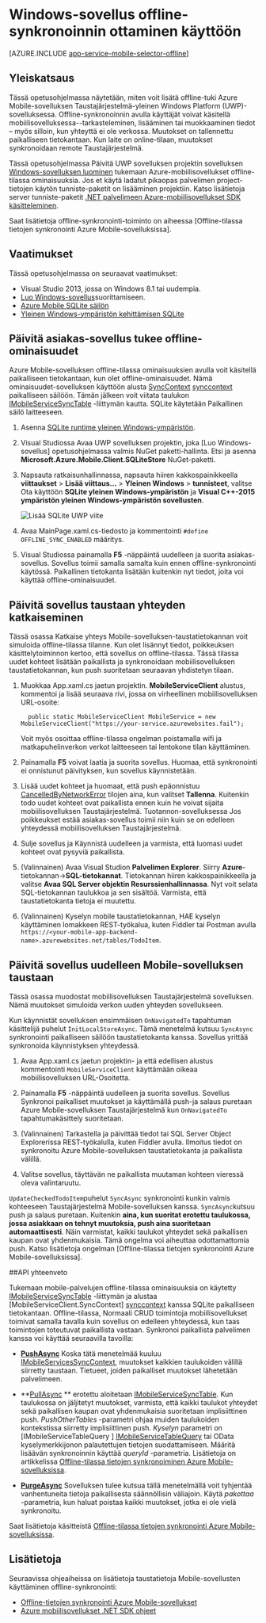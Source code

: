 <properties
    pageTitle="Ota käyttöön offline-synkronoinnin yleinen Windows Platform (UWP)-sovelluksen kanssa Mobile-sovellusten | Azure sovelluksen-palvelu"
    description="Opettele käyttämään offline-tilassa tietojen välimuistin ja synkronoi Azure Mobile-sovelluksen yleinen Windows Platform (UWP)-sovelluksessa."
    documentationCenter="windows"
    authors="adrianhall"
    manager="erikre"
    editor=""
    services="app-service\mobile"/>

<tags
    ms.service="app-service-mobile"
    ms.workload="mobile"
    ms.tgt_pltfrm="mobile-windows"
    ms.devlang="dotnet"
    ms.topic="article"
    ms.date="10/01/2016"
    ms.author="adrianha"/>

# <a name="enable-offline-sync-for-your-windows-app"></a>Windows-sovellus offline-synkronoinnin ottaminen käyttöön

[AZURE.INCLUDE [app-service-mobile-selector-offline](../../includes/app-service-mobile-selector-offline.md)]

## <a name="overview"></a>Yleiskatsaus

Tässä opetusohjelmassa näytetään, miten voit lisätä offline-tuki Azure Mobile-sovelluksen Taustajärjestelmä-yleinen Windows Platform (UWP)-sovelluksessa. Offline-synkronoinnin avulla käyttäjät voivat käsitellä mobiilisovelluksessa--tarkasteleminen, lisääminen tai muokkaaminen tiedot – myös silloin, kun yhteyttä ei ole verkossa. Muutokset on tallennettu paikalliseen tietokantaan. Kun laite on online-tilaan, muutokset synkronoidaan remote Taustajärjestelmä.

Tässä opetusohjelmassa Päivitä UWP sovelluksen projektin sovelluksen [Windows-sovelluksen luominen] tukemaan Azure-mobiilisovellukset offline-tilassa ominaisuuksia. Jos et käytä ladatut pikaopas palvelimen project-tietojen käytön tunniste-paketit on lisääminen projektiin. Katso lisätietoja server tunniste-paketit [.NET palvelimeen Azure-mobiilisovellukset SDK käsitteleminen](app-service-mobile-dotnet-backend-how-to-use-server-sdk.md).

Saat lisätietoja offline-synkronointi-toiminto on aiheessa [Offline-tilassa tietojen synkronointi Azure Mobile-sovelluksissa].

## <a name="requirements"></a>Vaatimukset

Tässä opetusohjelmassa on seuraavat vaatimukset:

* Visual Studio 2013, jossa on Windows 8.1 tai uudempia.
* [Luo Windows-sovellus][windows-sovelluksen luominen]suorittamiseen.
* [Azure Mobile SQLite säilön][sqlite store nuget]
* [Yleinen Windows-ympäristön kehittämisen SQLite](http://www.sqlite.org/downloads)

## <a name="update-the-client-app-to-support-offline-features"></a>Päivitä asiakas-sovellus tukee offline-ominaisuudet

Azure Mobile-sovelluksen offline-tilassa ominaisuuksien avulla voit käsitellä paikalliseen tietokantaan, kun olet offline-ominaisuudet. Nämä ominaisuudet-sovelluksen käyttöön alusta [SyncContext] [ synccontext] paikalliseen säilöön. Tämän jälkeen voit viitata taulukon [IMobileServiceSyncTable][IMobileServiceSyncTable] -liittymän kautta. SQLite käytetään Paikallinen säilö laitteeseen.

1. Asenna [SQLite runtime yleinen Windows-ympäristön](http://sqlite.org/2016/sqlite-uwp-3120200.vsix).

2. Visual Studiossa Avaa UWP sovelluksen projektin, joka [Luo Windows-sovellus] opetusohjelmassa valmis NuGet paketti-hallinta.
    Etsi ja asenna **Microsoft.Azure.Mobile.Client.SQLiteStore** NuGet-paketti.

4. Napsauta ratkaisunhallinnassa, napsauta hiiren kakkospainikkeella **viittaukset** > **Lisää viittaus...**  >  **Yleinen Windows** > **tunnisteet**, valitse Ota käyttöön **SQLite yleinen Windows-ympäristön** ja **Visual C++-2015 ympäristön yleinen Windows-ympäristön sovellusten**.

    ![Lisää SQLite UWP viite][1]

5. Avaa MainPage.xaml.cs-tiedosto ja kommentointi `#define OFFLINE_SYNC_ENABLED` määritys.

6. Visual Studiossa painamalla **F5** -näppäintä uudelleen ja suorita asiakas-sovellus. Sovellus toimii samalla samalta kuin ennen offline-synkronointi käytössä. Paikallinen tietokanta lisätään kuitenkin nyt tiedot, joita voi käyttää offline-ominaisuudet.

## <a name="update-sync"></a>Päivitä sovellus taustaan yhteyden katkaiseminen

Tässä osassa Katkaise yhteys Mobile-sovelluksen-taustatietokannan voit simuloida offline-tilassa tilanne. Kun olet lisännyt tiedot, poikkeuksen käsittelytoiminnon kertoo, että sovellus on offline-tilassa. Tässä tilassa uudet kohteet lisätään paikallista ja synkronoidaan mobiilisovelluksen taustatietokannan, kun push suoritetaan seuraavan yhdistetyn tilaan.

1. Muokkaa App.xaml.cs jaetun projektin. **MobileServiceClient** alustus, kommentoi ja lisää seuraava rivi, jossa on virheellinen mobiilisovelluksen URL-osoite:

         public static MobileServiceClient MobileService = new MobileServiceClient("https://your-service.azurewebsites.fail");

    Voit myös osoittaa offline-tilassa ongelman poistamalla wifi ja matkapuhelinverkon verkot laitteeseen tai lentokone tilan käyttäminen.

2. Painamalla **F5** voivat laatia ja suorita sovellus. Huomaa, että synkronointi ei onnistunut päivityksen, kun sovellus käynnistetään.

3. Lisää uudet kohteet ja huomaat, että push epäonnistuu [CancelledByNetworkError] tilojen aina, kun valitset **Tallenna**. Kuitenkin todo uudet kohteet ovat paikallista ennen kuin he voivat sijaita mobiilisovelluksen Taustajärjestelmä.  Tuotannon-sovelluksessa Jos poikkeukset estää asiakas-sovellus toimii niin kuin se on edelleen yhteydessä mobiilisovelluksen Taustajärjestelmä.

4. Sulje sovellus ja Käynnistä uudelleen ja varmista, että luomasi uudet kohteet ovat pysyviä paikallista.

5. (Valinnainen) Avaa Visual Studion **Palvelimen Explorer**. Siirry **Azure**-tietokannan->**SQL-tietokannat**. Tietokannan hiiren kakkospainikkeella ja valitse **Avaa SQL Server objektin Resurssienhallinnassa**. Nyt voit selata SQL-tietokannan taulukkoa ja sen sisältöä. Varmista, että taustatietokanta tietoja ei muutettu.

6. (Valinnainen) Kyselyn mobile taustatietokannan, HAE kyselyn käyttäminen lomakkeen REST-työkalua, kuten Fiddler tai Postman avulla `https://<your-mobile-app-backend-name>.azurewebsites.net/tables/TodoItem`.

## <a name="update-online-app"></a>Päivitä sovellus uudelleen Mobile-sovelluksen taustaan

Tässä osassa muodostat mobiilisovelluksen Taustajärjestelmä sovelluksen. Nämä muutokset simuloida verkon uuden yhteyden sovellukseen.

Kun käynnistät sovelluksen ensimmäisen `OnNavigatedTo` tapahtuman käsittelijä puhelut `InitLocalStoreAsync`. Tämä menetelmä kutsuu `SyncAsync` synkronointi paikalliseen säilöön taustatietokanta kanssa. Sovellus yrittää synkronoida käynnistyksen yhteydessä.

1. Avaa App.xaml.cs jaetun projektin- ja että edellisen alustus kommentointi `MobileServiceClient` käyttämään oikeaa mobiilisovelluksen URL-Osoitetta.

2. Painamalla **F5** -näppäintä uudelleen ja suorita sovellus. Sovellus Synkronoi paikalliset muutokset ja käyttämällä push-ja salaus puretaan Azure Mobile-sovelluksen Taustajärjestelmä kun `OnNavigatedTo` tapahtumakäsittely suoritetaan.

3. (Valinnainen) Tarkastella ja päivittää tiedot tai SQL Server Object Explorerissa REST-työkalulla, kuten Fiddler avulla. Ilmoitus tiedot on synkronoitu Azure Mobile-sovelluksen taustatietokanta ja paikallista välillä.

4. Valitse sovellus, täyttävän ne paikallista muutaman kohteen vieressä oleva valintaruutu.

  `UpdateCheckedTodoItem`puhelut `SyncAsync` synkronointi kunkin valmis kohteeseen Taustajärjestelmä Mobile-sovelluksen kanssa. `SyncAsync`kutsuu push ja salaus puretaan. Kuitenkin **aina, kun suoritat erotettu taulukossa, jossa asiakkaan on tehnyt muutoksia, push aina suoritetaan automaattisesti**. Näin varmistat, kaikki taulukot yhteydet sekä paikallisen kaupan ovat yhdenmukaisia. Tämä ongelma voi aiheuttaa odottamattomia push.  Katso lisätietoja ongelman [Offline-tilassa tietojen synkronointi Azure Mobile-sovelluksissa].


##<a name="api-summary"></a>API yhteenveto

Tukemaan mobile-palvelujen offline-tilassa ominaisuuksia on käytetty [IMobileServiceSyncTable] -liittymän ja alustaa [MobileServiceClient.SyncContext] [ synccontext] kanssa SQLite paikalliseen tietokantaan. Offline-tilassa, Normaali CRUD toimintoja mobiilisovellukset toimivat samalla tavalla kuin sovellus on edelleen yhteydessä, kun taas toimintojen toteutuvat paikallista vastaan. Synkronoi paikallista palvelimen kanssa voi käyttää seuraavilla tavoilla:

*  **[PushAsync]** Koska tätä menetelmää kuuluu [IMobileServicesSyncContext], muutokset kaikkien taulukoiden välillä siirretty taustaan. Tietueet, joiden paikalliset muutokset lähetetään palvelimeen.

* **[PullAsync] ** 
   erotettu aloitetaan [IMobileServiceSyncTable]. Kun taulukossa on jäljitetyt muutokset, varmista, että kaikki taulukot yhteydet sekä paikallisen kaupan ovat yhdenmukaisia suoritetaan implisiittinen push. *PushOtherTables* -parametri ohjaa muiden taulukoiden kontekstissa siirretty implisiittinen push. *Kyselyn* parametri on [IMobileServiceTableQuery<T> ] [ IMobileServiceTableQuery] 
   tai OData kyselymerkkijonon palautettujen tietojen suodattamiseen. Määritä lisäävän synkronoinnin käyttää *queryId* -parametria. Lisätietoja on artikkelissa  [Offline-tilassa tietojen synkronoiminen Azure Mobile-sovelluksissa](app-service-mobile-offline-data-sync.md#how-sync-works).

* **[PurgeAsync]** Sovelluksen tulee kutsua tällä menetelmällä voit tyhjentää vanhentuneita tietoja paikallisesta säännöllisin väliajoin. Käytä *pakottaa* -parametria, kun haluat poistaa kaikki muutokset, jotka ei ole vielä synkronoitu.

Saat lisätietoja käsitteistä [Offline-tilassa tietojen synkronointi Azure Mobile-sovelluksissa](app-service-mobile-offline-data-sync.md#how-sync-works).

## <a name="more-info"></a>Lisätietoja

Seuraavissa ohjeaiheissa on lisätietoja taustatietoja Mobile-sovellusten käyttäminen offline-synkronointi:

* [Offline-tietojen synkronointi Azure Mobile-sovellukset]
* [Azure mobiilisovellukset .NET SDK ohjeet][8]

<!-- Anchors. -->
[Update the app to support offline features]: #enable-offline-app
[Update the sync behavior of the app]: #update-sync
[Update the app to reconnect your Mobile Apps backend]: #update-online-app
[Next Steps]:#next-steps

<!-- Images -->
[1]: ./media/app-service-mobile-windows-store-dotnet-get-started-offline-data/app-service-mobile-add-reference-sqlite-dialog.png
[11]: ./media/app-service-mobile-windows-store-dotnet-get-started-offline-data/app-service-mobile-add-wp81-reference-sqlite-dialog.png
[13]: ./media/app-service-mobile-windows-store-dotnet-get-started-offline-data/cpu-architecture.png


<!-- URLs. -->
[Offline-tietojen synkronointi Azure Mobile-sovellukset]: app-service-mobile-offline-data-sync.md
[windows-sovelluksen luominen]: app-service-mobile-windows-store-dotnet-get-started.md
[SQLite for Windows 8.1]: http://go.microsoft.com/fwlink/?LinkID=716919
[SQLite for Windows Phone 8.1]: http://go.microsoft.com/fwlink/?LinkID=716920
[SQLite for Windows 10]: http://go.microsoft.com/fwlink/?LinkID=716921
[synccontext]: https://msdn.microsoft.com/library/azure/microsoft.windowsazure.mobileservices.mobileserviceclient.synccontext(v=azure.10).aspx
[sqlite store nuget]: https://www.nuget.org/packages/Microsoft.Azure.Mobile.Client.SQLiteStore/
[IMobileServiceSyncTable]: https://msdn.microsoft.com/library/azure/mt691742(v=azure.10).aspx
[IMobileServiceTableQuery]: https://msdn.microsoft.com/library/azure/dn250631(v=azure.10).aspx
[IMobileServicesSyncContext]: https://msdn.microsoft.com/library/azure/microsoft.windowsazure.mobileservices.sync.imobileservicesynccontext(v=azure.10).aspx
[MobileServicePushFailedException]: https://msdn.microsoft.com/library/azure/microsoft.windowsazure.mobileservices.sync.mobileservicepushfailedexception(v=azure.10).aspx
[Status]: https://msdn.microsoft.com/library/azure/microsoft.windowsazure.mobileservices.sync.mobileservicepushcompletionresult.status(v=azure.10).aspx
[CancelledByNetworkError]: https://msdn.microsoft.com/library/azure/microsoft.windowsazure.mobileservices.sync.mobileservicepushstatus(v=azure.10).aspx
[PullAsync]: https://msdn.microsoft.com/library/azure/mt667558(v=azure.10).aspx
[PushAsync]: https://msdn.microsoft.com/library/azure/microsoft.windowsazure.mobileservices.mobileservicesynccontextextensions.pushasync(v=azure.10).aspx
[PurgeAsync]: https://msdn.microsoft.com/library/azure/microsoft.windowsazure.mobileservices.sync.imobileservicesynctable.purgeasync(v=azure.10).aspx
[8]: app-service-mobile-dotnet-how-to-use-client-library.md
